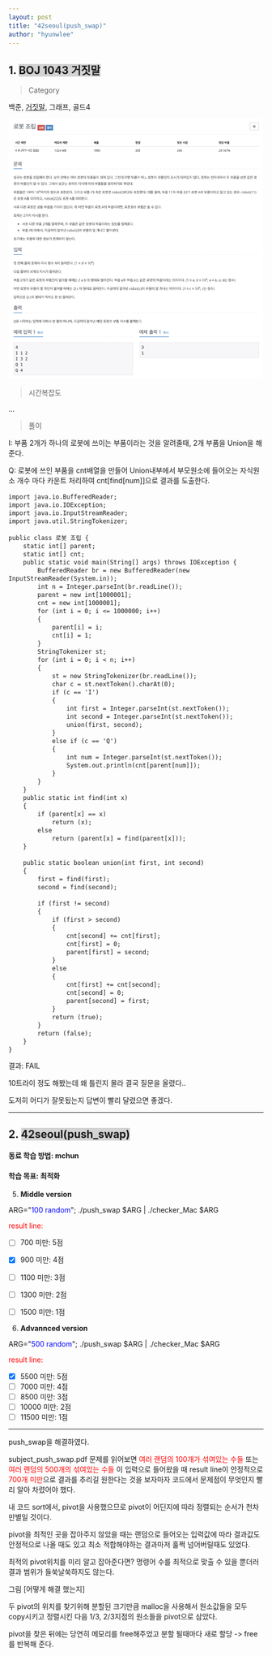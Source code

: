 ```yaml
---
layout: post
title: "42seoul(push_swap)"
author: "hyunwlee"
---
```


## 1. <span style="background-color:lightgrey">BOJ 1043 거짓말</span>

> Category

백준, [거짓말](https://www.acmicpc.net/problem/1043), 그래프, 골드4

<img src="https://github.com/hyunwlee-dev/TIL/blob/f7238cc11efd5091ab6801cac78ff82c9f255651/images/boj_robotAssembly.png?raw=true" style="zoom:50%;" />  



> 시간복잡도

...


> 풀이

I: 부품 2개가 하나의 로봇에 쓰이는 부품이라는 것을 알려줄때, 2개 부품을 Union을 해준다.

Q: 로봇에 쓰인 부품을 cnt배열을 만들어 Union내부에서 부모원소에 들어오는 자식원소 개수 마다 카운트 처리하여 cnt[find[num]]으로 결과를 도출한다.


```
import java.io.BufferedReader;
import java.io.IOException;
import java.io.InputStreamReader;
import java.util.StringTokenizer;

public class 로봇 조립 {
    static int[] parent;
    static int[] cnt;
    public static void main(String[] args) throws IOException {
        BufferedReader br = new BufferedReader(new InputStreamReader(System.in));
        int n = Integer.parseInt(br.readLine());
        parent = new int[1000001];
        cnt = new int[1000001];
        for (int i = 0; i <= 1000000; i++)
        {
            parent[i] = i;
            cnt[i] = 1;
        }
        StringTokenizer st;
        for (int i = 0; i < n; i++)
        {
            st = new StringTokenizer(br.readLine());
            char c = st.nextToken().charAt(0);
            if (c == 'I')
            {
                int first = Integer.parseInt(st.nextToken());
                int second = Integer.parseInt(st.nextToken());
                union(first, second);
            }
            else if (c == 'Q')
            {
                int num = Integer.parseInt(st.nextToken());
                System.out.println(cnt[parent[num]]);
            }
        }
    }
    public static int find(int x)
    {
        if (parent[x] == x)
            return (x);
        else
            return (parent[x] = find(parent[x]));
    }

    public static boolean union(int first, int second)
    {
        first = find(first);
        second = find(second);

        if (first != second)
        {
            if (first > second)
            {
                cnt[second] += cnt[first];
                cnt[first] = 0;
                parent[first] = second;
            }
            else
            {
                cnt[first] += cnt[second];
                cnt[second] = 0;
                parent[second] = first;
            }
            return (true);
        }
        return (false);
    }
}
```

결과: FAIL

10트라이 정도 해봤는데 왜 틀린지 몰라 결국 질문을 올렸다..

도저히 어디가 잘못됬는지 답변이 빨리 달렸으면 좋겠다.

---

## 2. <span style="background-color:lightgrey">42seoul(push_swap)</span>

#### 동료 학습 방법: mchun

#### 학습 목표: 최적화

5. <strong>Middle version</strong>

ARG="<span style="color:blue">100 random</span>"; ./push_swap $ARG | ./checker_Mac $ARG 

<span style="color:red">result line: </span>

- [ ] 700 미만: 5점

- [x] 900 미만: 4점
- [ ] 1100 미만: 3점
- [ ] 1300 미만: 2점
- [ ] 1500 미만: 1점

6. <strong>Advannced version</strong>

ARG="<span style="color:blue">500 random</span>"; ./push_swap $ARG | ./checker_Mac $ARG 

<span style="color:red">result line: </span>

- [x] 5500 미만: 5점
- [ ] 7000 미만: 4점
- [ ] 8500 미만: 3점
- [ ] 10000 미만: 2점
- [ ] 11500 미만: 1점

---

push_swap을 해결하였다.

subject_push_swap.pdf 문제를 읽어보면 <span style="color:red">여러 랜덤의 100개가 섞여있는 수들 </span> 또는 <span style="color:red">여러 랜덤의 500개의 섞여있는 수들</span> 이 입력으로 들어왔을 때 result line이 안정적으로 <span style="color:red">700개 미만</span>으로 결과를 추리길 원한다는 것을 보자마자 코드에서 문제점이 무엇인지 빨리 알아 차렸어야 했다.

내 코드 sort에서, pivot을 사용했으므로 pivot이 어딘지에 따라 정렬되는 순서가 천차만별일 것이다.

pivot을 최적인 곳을 잡아주지 않았을 때는 랜덤으로 들어오는 입력값에 따라 결과값도 안정적으로 나올 때도 있고 최소 적합해야하는 결과마저 훌쩍 넘어버릴때도 있었다.



최적의 pivot위치를 미리 알고 잡아준다면? 명령어 수를 최적으로 맞출 수 있을 뿐더러 결과 범위가 들쑥날쑥하지도 않는다.



그림 [어떻게 해결 했는지]

두 pivot의 위치를 찾기위해 분할된 크기만큼 malloc을 사용해서 원소값들을 모두 copy시키고 정렬시킨 다음 1/3, 2/3지점의 원소들을 pivot으로 삼았다.

pivot을 찾은 뒤에는 당연히 메모리를 free해주었고 분할 될때마다 새로 할당 -> free를 반복해 준다.